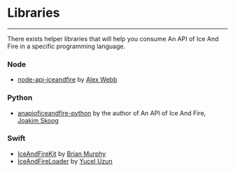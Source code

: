 # Libraries
- - -

There exists helper libraries that will help you consume An API of Ice And Fire in a specific programming language.


<a name="library-node"></a>
### Node
* [node-api-iceandfire](https://github.com/alexwebb2/node-api-iceandfire) by [Alex Webb](http://alexwebb.info/)

<a name="library-python"></a>
### Python
* [anapioficeandfire-python](https://github.com/joakimskoog/anapioficeandfire-python) by the author of An API of Ice And Fire, [Joakim Skoog](https://github.com/joakimskoog)

<a name="library-swift"></a>
### Swift
* [IceAndFireKit](https://github.com/murphb52/IceAndFireKit) by [Brian Murphy](https://github.com/murphb52)
* [IceAndFireLoader](https://github.com/ujell/IceAndFireLoader) by [Yucel Uzun](https://github.com/ujell)